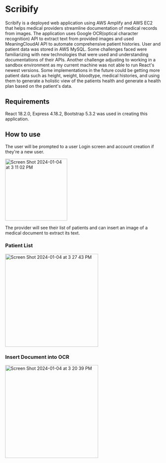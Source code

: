 
# Scribify

Scribify is a deployed web application using AWS Amplify and AWS EC2 that helps medical providers streamline documentation of medical records from images. The application uses Google OCR(optical character recognition) API to extract text from provided images and used MeaningCloudAI API to automate comprehensive patient histories. User and patient data was stored in AWS MySQL. Some challenges faced were familiarizing with new technologies that were used and understanding documentations of their APIs. Another challenge adjusting to working in a sandbox environment as my current machine was not able to run React's newest versions.
Some implementations in the future could be getting more patient data such as height, weight, bloodtype, medical histories, and using them to generate a holistic view of the patients health and generate a health plan based on the patient's data.


## Requirements

React 18.2.0, Express 4.18.2, Bootstrap 5.3.2 was used in creating this application. 

## How to use

The user will be prompted to a user Login screen and account creation if they're a new user.

<img width="200" alt="Screen Shot 2024-01-04 at 3 11 02 PM" src="https://github.com/jeffchan4/Scribify-Deployed/assets/112337204/47f906b3-a5e2-4375-8753-c86fcbff0743">


The provider will see their list of patients and can insert an image of a medical document to extract its text.

### Patient List
<img width="300" alt="Screen Shot 2024-01-04 at 3 27 43 PM" src="https://github.com/jeffchan4/Scribify-Deployed/assets/112337204/b382c8d7-85b9-449f-bc16-4aa50211ea52">

### Insert Document into OCR
<img width="300" alt="Screen Shot 2024-01-04 at 3 20 39 PM" src="https://github.com/jeffchan4/Scribify-Deployed/assets/112337204/cdb6fd80-9764-4652-b587-76319bf70e67">






